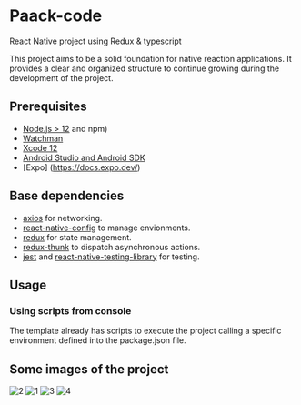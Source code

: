 # Paack-code
React Native project using Redux &amp; typescript

This project aims to be a solid foundation for native reaction applications. It provides a clear and organized structure to continue growing during the development of the project.
## Prerequisites

- [Node.js > 12](https://nodejs.org) and npm)
- [Watchman](https://facebook.github.io/watchman)
- [Xcode 12](https://developer.apple.com/xcode)
- [Android Studio and Android SDK](https://developer.android.com/studio)
- [Expo] (https://docs.expo.dev/)

## Base dependencies

- [axios](https://github.com/axios/axios) for networking.
- [react-native-config](https://github.com/luggit/react-native-config) to manage envionments.
- [redux](https://redux.js.org/) for state management.
- [redux-thunk](https://github.com/gaearon/redux-thunk) to dispatch asynchronous actions.
- [jest](https://facebook.github.io/jest/) and [react-native-testing-library](https://callstack.github.io/react-native-testing-library/) for testing.

## Usage

### Using scripts from console

The template already has scripts to execute the project calling a specific environment defined into the package.json file. 


## Some images of the project

![2](https://user-images.githubusercontent.com/61159123/146764146-a0a44baf-f5f9-4467-aea7-f66890e8a105.png)
![1](https://user-images.githubusercontent.com/61159123/146764150-dc85d848-cc32-4ccd-8a7a-27c442e000ce.png)
![3](https://user-images.githubusercontent.com/61159123/146764142-391b94ae-ccaa-423e-86c4-ef60f4c26402.png)
![4](https://user-images.githubusercontent.com/61159123/146764135-0326ff65-766c-4cc2-81f4-5007552d039b.png)
